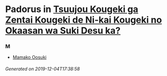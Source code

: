 # Padorus in [Tsuujou Kougeki ga Zentai Kougeki de Ni-kai Kougeki no Okaasan wa Suki Desu ka?](https://myanimelist.net/anime/38573/Tsuujou_Kougeki_ga_Zentai_Kougeki_de_Ni-kai_Kougeki_no_Okaasan_wa_Suki_Desu_ka)

### M
* [Mamako Oosuki](https://github.com/shadow578/Project-Padoru/blob/master/table-of-contents/characters/MamakoOosuki.md)

###### Generated on 2019-12-04T17:38:58
